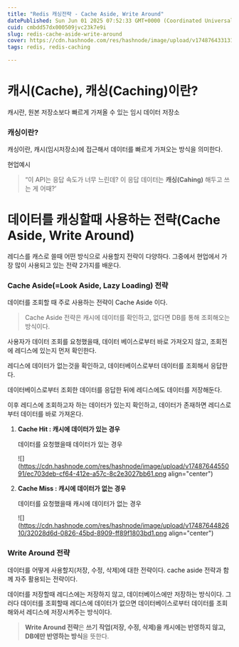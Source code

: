 ```yaml
---
title: "Redis 캐싱전략 - Cache Aside, Write Around"
datePublished: Sun Jun 01 2025 07:52:33 GMT+0000 (Coordinated Universal Time)
cuid: cmbdd57dx000509jvc23k7e9i
slug: redis-cache-aside-write-around
cover: https://cdn.hashnode.com/res/hashnode/image/upload/v1748764331311/75197ce5-3ce6-4da9-a113-e24635bd3d6c.png
tags: redis, redis-caching

---
```


# 캐시(Cache), 캐싱(Caching)이란?

캐시란, 원본 저장소보다 빠르게 가져올 수 있는 임시 데이터 저장소

### 캐싱이란?

캐싱이란, 캐시(임시저장소)에 접근해서 데이터를 빠르게 가져오는 방식을 의미한다.

현업예시

> “이 API는 응답 속도가 너무 느린데? 이 응답 데이터는 **캐싱(Cahing)** 해두고 쓰는 게 어때?’

# 데이터를 캐싱할때 사용하는 전략(Cache Aside, Write Around)

레디스를 캐스로 쓸때 어떤 방식으로 사용할지 전략이 다양하다. 그중에서 현업에서 가장 많이 사용되고 있는 전략 2가지를 배운다.

### Cache Aside(=Look Aside, Lazy Loading) 전략

데이터를 조회할 때 주로 사용하는 전략이 Cache Aside 이다.

> Cache Aside 전략은 캐시에 데이터를 확인하고, 없다면 DB를 통해 조회해오는 방식이다.

사용자가 데이터 조회를 요청했을때, 데이터 베이스로부터 바로 가져오지 않고, 조회전에 레디스에 있는지 먼저 확인한다.

레디스에 데이터가 없는것을 확인하고, 데이터베이스로부터 데이터를 조회해서 응답한다.

데이터베이스로부터 조회한 데이터를 응답한 뒤에 레디스에도 데이터를 저장해둔다.

이후 레디스에 조회하고자 하는 데이터가 있는지 확인하고, 데이터가 존재하면 레디스로부터 데이터를 바로 가져온다.

1. **Cache Hit : 캐시에 데이터가 있는 경우**
    
    데이터를 요청했을때 데이터가 있는 경우
    
    ![](https://cdn.hashnode.com/res/hashnode/image/upload/v1748764455091/ec703deb-cf64-412e-a57c-8c2e3027bb61.png align="center")
    
2. **Cache Miss : 캐시에 데이터가 없는 경우**
    
    데이터를 요청했을때 캐시에 데이터가 없는 경우
    
    ![](https://cdn.hashnode.com/res/hashnode/image/upload/v1748764482610/32028d6d-0826-45bd-8909-ff89f1803bd1.png align="center")
    

### Write Around 전략

데이터를 어떻게 사용할지(저장, 수정, 삭제)에 대한 전략이다. cache aside 전략과 함께 자주 활용되는 전략이다.

데이터를 저장할때 레디스에는 저장하지 않고, 데이터베이스에만 저장하는 방식이다. 그러다 데이터를 조회할때 레디스에 데이터가 없으면 데이터베이스로부터 데이터를 조회해와서 레디스에 저장시켜주는 방식이다.

> **Write Around 전략**은 **쓰기 작업(저장, 수정, 삭제)을 캐시에는 반영하지 않고, DB에만 반영하는 방식**을 뜻한다.